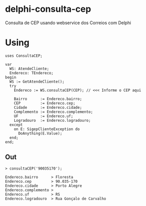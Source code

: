 # delphi-consulta-cep
Consulta de CEP usando webservice dos Correios com Delphi

# Using

```Delphi
uses ConsultaCEP;
```

```Delphi
var
  WS: AtendeCliente;
  Endereco: TEndereco;
begin
  WS := GetAtendeCliente();
  try
    Endereco := WS.consultaCEP(CEP); // <<< Informe o CEP aqui

    Bairro      := Endereco.bairro;
    CEP         := Endereco.cep;
    Cidade      := Endereco.cidade;
    Complemento := Endereco.complemento;
    UF          := Endereco.uf;
    Logradouro  := Endereco.logradouro;
  except
    on E: SigepClienteException do
      DoAnything(E.Value);
  end;
end;
```

## Out

`> consultaCEP('90035170');`

```Delphi
Endereco.bairro      > Floresta
Endereco.cep         > 90.035-170
Endereco.cidade      > Porto Alegre
Endereco.complemento >
Endereco.uf          > RS
Endereco.logradouro  > Rua Gonçalo de Carvalho
```
